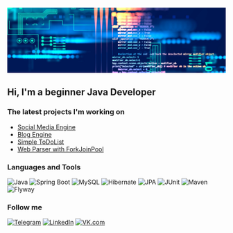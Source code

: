 ![Header](https://github.com/andrew-larkin/andrew-larkin/blob/master/assets/github.png)

## Hi, I'm a beginner Java Developer

### The latest projects I'm working on
* [Social Media Engine](https://github.com/andrew-larkin/socialMedia)
* [Blog Engine](https://github.com/andrew-larkin/blog)
* [Simple ToDoList](https://github.com/andrew-larkin/todolist)
* [Web Parser with ForkJoinPool](https://github.com/andrew-larkin/websitemapWithForkJoin)

### Languages and Tools
![Java](https://img.shields.io/badge/-Java-000000?style=for-the-badge&logo=java&logoColor=e38873)
![Spring Boot](https://img.shields.io/badge/-Spring%20Boot-000000?style=for-the-badge&logo=spring&logoColor=90fd87)
![MySQL](https://img.shields.io/badge/-MySQL-000000?style=for-the-badge&logo=mysql&logoColor=275ecf)
![Hibernate](https://img.shields.io/badge/-Hibernate-000000?style=for-the-badge&logo=hibernate&logoColor=717c88)
![JPA](https://img.shields.io/badge/-JPA-000000?style=for-the-badge&logo=java&logoColor=90fd87)
![JUnit](https://img.shields.io/badge/-JUnit-000000?style=for-the-badge&logo=java&logoColor=275ecf)
![Maven](https://img.shields.io/badge/-Maven-000000?style=for-the-badge&logo=apache&logoColor=e38873)
![Flyway](https://img.shields.io/badge/-Flyway-000000?style=for-the-badge&logo=flyway&logoColor=e38873)


### Follow me
[![Telegram](https://img.shields.io/badge/-Telegram-090909?style=for-the-badge&logo=telegram&logoColor=27a0d9)](https://t.me/unevbe14)
[![LinkedIn](https://img.shields.io/badge/-LinkedIn-090909?style=for-the-badge&logo=linkedin&logoColor=27a0d9)](https://www.linkedin.com/in/andrey-larionov-98422315a)
[![VK.com](https://img.shields.io/badge/-vk.com-090909?style=for-the-badge&logo=vk&logoColor=27a0d9)](https://vk.com/diesel_z)